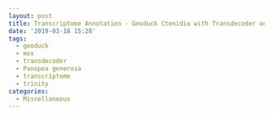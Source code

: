 ```yaml
---
layout: post
title: Transcriptome Annotation - Geoduck Ctenidia with Transdecoder on Mox
date: '2019-03-18 15:28'
tags: 
  - geoduck
  - mox
  - transdecoder
  - Panopea generosa
  - transcriptome
  - trinity
categories: 
  - Miscellaneous
---
```

